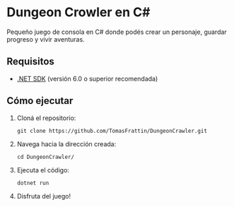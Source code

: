 # Dungeon Crowler en C#

Pequeño juego de consola en C# donde podés crear un personaje, guardar progreso y vivir aventuras.

## Requisitos

- [.NET SDK](https://dotnet.microsoft.com/download) (versión 6.0 o superior recomendada)

## Cómo ejecutar

1. Cloná el repositorio:
   ```
   git clone https://github.com/TomasFrattin/DungeonCrawler.git
   ```
2. Navega hacia la dirección creada:
   ```
   cd DungeonCrawler/
   ```
3. Ejecuta el código:
   ```
   dotnet run
   ```
4. Disfruta del juego!

